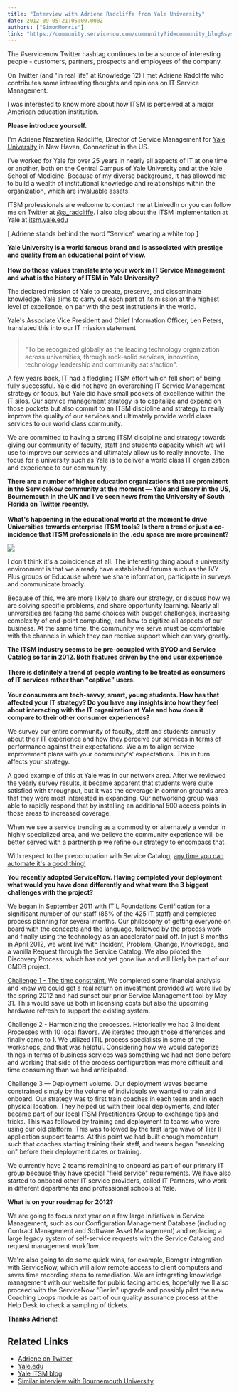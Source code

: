 ```yaml
---
title: "Interview with Adriene Radcliffe from Yale University"
date: 2012-09-05T21:05:09.000Z
authors: ["SimonMorris"]
link: "https://community.servicenow.com/community?id=community_blog&sys_id=a86caaa1dbd0dbc01dcaf3231f9619ad"
---
```

<p>The #servicenow Twitter hashtag continues to be a source of interesting people - customers, partners, prospects and employees of the company.</p><p></p><p>On Twitter (and "in real life" at Knowledge 12) I met Adriene Radcliffe who contributes some interesting thoughts and opinions on IT Service Management.</p><p></p><p>I was interested to know more about how ITSM is perceived at a major American education institution.</p><p></p><p><strong>Please introduce yourself.</strong></p><p></p><p>I'm Adriene Nazaretian Radcliffe, Director of Service Management for <a title="le.edu/about/history.html" href="http://yale.edu/about/history.html">Yale University</a> in New Haven, Connecticut in the US.</p><p></p><p>I've worked for Yale for over 25 years in nearly all aspects of IT at one time or another, both on the Central Campus of Yale University and at the Yale School of Medicine. Because of my diverse background, it has allowed me to build a wealth of institutional knowledge and relationships within the organization, which are invaluable assets.</p><p></p><p>ITSM professionals are welcome to contact me at LinkedIn or you can follow me on Twitter at <a title="itter.com/a_radcliffe" href="http://twitter.com/a_radcliffe">@a_radcliffe</a>. I also blog about the ITSM implementation at Yale at <a title="sm.yale.edu/" href="http://itsm.yale.edu/">itsm.yale.edu</a></p><p></p><p><img   alt="" class="jive-image" src="019a8486db5c1304b322f4621f961962.iix"/><br/>[ Adriene stands behind the word "Service" wearing a white top ]</p><p></p><p><strong>Yale University is a world famous brand and is associated with prestige and quality from an educational point of view.<br/><br/> How do those values translate into your work in IT Service Management and what is the history of ITSM in Yale University?</strong></p><p></p><p>The declared mission of Yale to create, preserve, and disseminate knowledge. Yale aims to carry out each part of its mission at the highest level of excellence, on par with the best institutions in the world.</p><p></p><p>Yale's Associate Vice President and Chief Information Officer, Len Peters, translated this into our IT mission statement</p><p></p><p></p><blockquote class="jive-quote"><br/>"To be recognized globally as the leading technology organization across universities, through rock-solid services, innovation, technology leadership and community satisfaction".</blockquote><p></p><p></p><p>A few years back, IT had a fledgling ITSM effort which fell short of being fully successful. Yale did not have an overarching IT Service Management strategy or focus, but Yale did have small pockets of excellence within the IT silos. Our service management strategy is to capitalize and expand on those pockets but also commit to an ITSM discipline and strategy to really improve the quality of our services and ultimately provide world class services to our world class community.</p><p></p><p>We are committed to having a strong ITSM discipline and strategy towards giving our community of faculty, staff and students capacity which we will use to improve our services and ultimately allow us to really innovate. The focus for a university such as Yale is to deliver a world class IT organization and experience to our community.</p><p></p><p><strong>There are a number of higher education organizations that are prominent in the ServiceNow community at the moment — Yale and Emory in the US, Bournemouth in the UK and I've seen news from the University of South Florida on Twitter recently.<br/><br/>What's happening in the educational world at the moment to drive Universities towards enterprise ITSM tools? Is there a trend or just a co-incidence that ITSM professionals in the .edu space are more prominent?</strong></p><p></p><p><img src="http://upload.wikimedia.org/wikipedia/commons/thumb/0/07/Yale_University_Shield_1.svg/200px-Yale_University_Shield_1.svg.png"/></p><p></p><p>I don't think it's a coincidence at all. The interesting thing about a university environment is that we already have established forums such as the IVY Plus groups or Educause where we share information, participate in surveys and communicate broadly.</p><p></p><p>Because of this, we are more likely to share our strategy, or discuss how we are solving specific problems, and share opportunity learning. Nearly all universities are facing the same choices with budget challenges, increasing complexity of end-point computing, and how to digitize all aspects of our business. At the same time, the community we serve must be comfortable with the channels in which they can receive support which can vary greatly.</p><p></p><p><strong>The ITSM industry seems to be pre-occupied with BYOD and Service Catalog so far in 2012. Both features driven by the end user experience<br/><br/>There is definitely a trend of people wanting to be treated as consumers of IT services rather than "captive" users.<br/><br/>Your consumers are tech-savvy, smart, young students. How has that affected your IT strategy? Do you have any insights into how they feel about interacting with the IT organization at Yale and how does it compare to their other consumer experiences?</strong></p><p></p><p>We survey our entire community of faculty, staff and students annually about their IT experience and how they perceive our services in terms of performance against their expectations. We aim to align service improvement plans with your community's' expectations. This in turn affects your strategy.</p><p></p><p>A good example of this at Yale was in our network area. After we reviewed the yearly survey results, it became apparent that students were quite satisfied with throughput, but it was the coverage in common grounds area that they were most interested in expanding. Our networking group was able to rapidly respond that by installing an additional 500 access points in those areas to increased coverage.</p><p></p><p>When we see a service trending as a commodity or alternately a vendor in highly specialized area, and we believe the community experience will be better served with a partnership we refine our strategy to encompass that.</p><p></p><p>With respect to the preoccupation with Service Catalog, <a title="icktotweet.com/9uDEU" href="http://clicktotweet.com/9uDEU" target="_new">any time you can automate it's a good thing!</a></p><p></p><p><strong>You recently adopted ServiceNow. Having completed your deployment what would you have done differently and what were the 3 biggest challenges with the project?</strong></p><p></p><p>We began in September 2011 with ITIL Foundations Certification for a significant number of our staff (85% of the 425 IT staff) and completed process planning for several months. Our philosophy of getting everyone on board with the concepts and the language, followed by the process work and finally using the technology as an accelerator paid off. In just 8 months in April 2012, we went live with Incident, Problem, Change, Knowledge, and a vanilla Request through the Service Catalog. We also piloted the Discovery Process, which has not yet gone live and will likely be part of our CMDB project.</p><p></p><p><a title="icktotweet.com/Mg3zA" href="http://clicktotweet.com/Mg3zA" target="_new">Challenge 1 - The time constraint.</a> We completed some financial analysis and knew we could get a real return on investment provided we were live by the spring 2012 and had sunset our prior Service Management tool by May 31. This would save us both in licensing costs but also the upcoming hardware refresh to support the existing system.</p><p></p><p>Challenge 2 - Harmonizing the processes. Historically we had 3 Incident Processes with 10 local flavors. We iterated through those differences and finally came to 1. We utilized ITIL process specialists in some of the workshops, and that was helpful. Considering how we would categorize things in terms of business services was something we had not done before and working that side of the process configuration was more difficult and time consuming than we had anticipated.</p><p></p><p>Challenge 3 — Deployment volume. Our deployment waves became constrained simply by the volume of individuals we wanted to train and onboard. Our strategy was to first train coaches in each team and in each physical location. They helped us with their local deployments, and later became part of our local ITSM Practitioners Group to exchange tips and tricks. This was followed by training and deployment to teams who were using our old platform. This was followed by the first large wave of Tier II application support teams. At this point we had built enough momentum such that coaches starting training their staff, and teams began "sneaking on" before their deployment dates or training.</p><p></p><p>We currently have 2 teams remaining to onboard as part of our primary IT group because they have special "field service" requirements. We have also started to onboard other IT service providers, called IT Partners, who work in different departments and professional schools at Yale.</p><p></p><p><strong>What is on your roadmap for 2012?</strong></p><p></p><p>We are going to focus next year on a few large initiatives in Service Management, such as our Configuration Management Database (including Contract Management and Software Asset Management) and replacing a large legacy system of self-service requests with the Service Catalog and request management workflow.</p><p></p><p>We're also going to do some quick wins, for example, Bomgar integration with ServiceNow, which will allow remote access to client computers and saves time recording steps to remediation. We are integrating knowledge management with our website for public facing articles, hopefully we'll also proceed with the ServiceNow "Berlin" upgrade and possibly pilot the new Coaching Loops module as part of our quality assurance process at the Help Desk to check a sampling of tickets.</p><p></p><p><strong>Thanks Adriene!</strong></p><p></p><p></p><h2>Related Links</h2><p></p><ul><li><a title="itter.com/a_radcliffe" href="http://twitter.com/a_radcliffe">Adriene on Twitter</a></li><li><a title="le.edu/" href="http://yale.edu/">Yale.edu</a></li><li><a title="ws.its.yale.edu/itsmblog" href="http://news.its.yale.edu/itsmblog">Yale ITSM blog</a></li><li><a title="" _jive_internal="true" href="/community?id=community_blog&sys_id=5becee65dbd0dbc01dcaf3231f961941">Similar interview with Bournemouth University</a></li></ul>